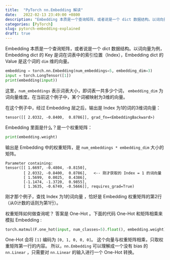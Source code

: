 ```yaml
---
title:  "PyTorch nn.Embedding 解读"
date:   2022-02-13 23:49:00 +0800
description: "Embedding 本质是一个查询矩阵，或者说是一个 dict 数据结构。以词向量为例， Embedding dict 的 Key 是词在词表中的索引位置（Index），Embedding dict 的 Value 是这个词的 `dim` 维的向量。"
categories: [PyTorch]
slug: pytorch-embedding-explained
draft: true
--- 
```


Embedding 本质是一个查询矩阵，或者说是一个 dict 数据结构。以词向量为例， Embedding dict 的 Key 是词在词表中的索引位置（Index），Embedding dict 的 Value 是这个词的 `dim` 维的向量。

```python
embedding = torch.nn.Embedding(num_embeddings=5, embedding_dim=3)
input = torch.LongTensor([1])
print(embedding(input))
```

这里，`num_embeddings` 表示词表大小，即词表一共多少个词， `embedding_dim` 为词向量维度。在当前这个例子中，某个词被映射为3维的向量。

在这个例子中，经过 Embedding 层之后，输出是 Index 为1的词的3维词向量：

```
tensor([[ 2.0332, -0.8400,  0.8786]], grad_fn=<EmbeddingBackward>)
```

Embedding 里面是什么？是一个权重矩阵：

```python
print(embedding.weight)
```

输出是 Embedding 中的权重矩阵，是 `num_embeddings * embedding_dim` 大小的矩阵。

```
Parameter containing:
tensor([[ 1.6697, -0.4804, -0.8150],
        [ 2.0332, -0.8400,  0.8786],   <-- 刚才获取的 Index = 1 的词向量
        [ 1.5699,  0.0025,  0.4386],
        [-1.1474, -1.3720,  0.9855],
        [ 1.3635, -0.6749, -0.5666]], requires_grad=True)
```

刚才那个例子，查找 Index 为1的词向量 ，恰好是 Embedding 权重矩阵的第2行（从0计数的话则为第1行）。

权重矩阵如何做查询呢？ 答案是 One-Hot 。下面的代码 One-Hot 和矩阵相乘来模拟 Embedding :

```python
torch.matmul(F.one_hot(input, num_classes=5).float(), embedding.weight)
```

One-Hot 会将 `[1]` 编码为 `[0, 1, 0, 0, 0]`。 这个向量与权重矩阵相乘，只取权重矩阵第一行的内容。 所以，`nn.Embedding` 可以理解成一个没有 bias 的 `nn.Linear` ，只需要对 `nn.Linear` 的输入进行一个 One-Hot 转换。

